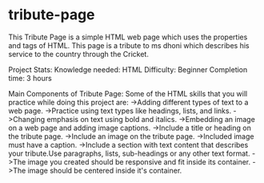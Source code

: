 # tribute-page
This Tribute Page is a simple HTML web page which uses the properties and tags of HTML.
This page is a tribute to ms dhoni which describes his service to the country through the Cricket.

Project Stats:
Knowledge needed: HTML
Difficulty: Beginner
Completion time: 3 hours

Main Components of Tribute Page:
Some of the HTML skills that you will practice while doing this project are:
->Adding different types of text to a web page. 
->Practice using text types like headings, lists, and links.
->Changing emphasis on text using bold and italics.
->Embedding an image on a web page and adding image captions.
->Include a title or heading on the tribute page.
->Include an image on the tribute page.
->Included image must have a caption.
->Include a section with text content that describes your tribute.Use paragraphs, lists, sub-headings or any other text format.
->The image you created should be responsive and fit inside its container.
->The image should be centered inside it's container.

